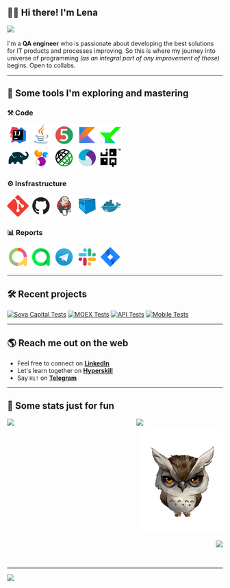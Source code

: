 ## :wave::blush: Hi there! I'm Lena 

<p align="left">
  <img src="https://readme-typing-svg.herokuapp.com?font=helvetica&color=%239152C0&size=25&width=500&lines=Welcome+to+my+coding+playground">
</p>

I'm a **QA engineer** who is passionate about developing the best solutions for IT products and processes improving. So this is where my journey into universe of programming *(as an integral part of any improvement of those)* begins. Open to collabs.

___
## :blue_heart: Some tools I'm exploring and mastering

### :hammer_and_pick: Code

<code><img height="50" title="IntelliJ IDEA" src="/src/test/resources/logo/Intelij_IDEA.svg"></code>
<code><img height="50" title="Java" src="/src/test/resources/logo/Java.svg"></code>
<code><img height="50" title="JUnit 5" src="/src/test/resources/logo/JUnit5.svg"></code>
<code><img height="50" title="Kotlin" src="/src/test/resources/logo/Kotlin.png"></code>
<code><img height="50" title="Kotest" src="/src/test/resources/logo/Kotest.png"></code>
  <br />
<code><img height="50" title="Gradle" src="/src/test/resources/logo/Gradle.svg"></code>
<code><img height="50" title="Selenide" src="/src/test/resources/logo/Selenide.svg"></code>
<code><img height="50" title="Rest-assured" src="/src/test/resources/logo/Rest-Assured.svg"></code>
<code><img height="50" title="Appium" src="/src/test/resources/logo/Appium.svg"></code>
<code><img height="50" title="jOOQ" src="/src/test/resources/logo/jOOQ.png"></code>

### :gear: Insfrastructure

<code><img height="50" title="Git" src="/src/test/resources/logo/Git.svg"></code>
<code><img height="50" title="GitHub" src="/src/test/resources/logo/Github.svg"></code>
<code><img height="50" title="Jenkins" src="/src/test/resources/logo/Jenkins.svg"></code>
<code><img height="50" title="Selenoid" src="/src/test/resources/logo/Selenoid.svg"></code>
<code><img height="50" title="Docker" src="/src/test/resources/logo/Docker.svg"></code>

### :bar_chart: Reports

<code><img height="50" title="Allure Report" src="/src/test/resources/logo/Allure_Report.svg"></code>
<code><img height="50" title="Allure TestOps" src="/src/test/resources/logo/Allure_EE.svg"></code>
<code><img height="50" title="Telegram" src="/src/test/resources/logo/Telegram.svg"></code>
<code><img height="50" title="Slack" src="/src/test/resources/logo/Slack.svg"></code>
<code><img height="50" title="Jira" src="/src/test/resources/logo/Jira.svg"></code>

___
## :hammer_and_wrench: Recent projects

<p align="left">
   <a href="https://github.com/Lena-Sazh/SovaCapital"><img width="350" title="Sova Capital Tests" src="https://denvercoder1-github-readme-stats.vercel.app/api/pin/?username=Lena-sazh&repo=SovaCapital&theme=buefy&border_color=6A54DF&title_color=6F4BD7&show_icons=true" alt="Sova Capital Tests"></a>
  <a href="https://github.com/Lena-Sazh/MOEX"><img width="350" title="MOEX Tests" src="https://denvercoder1-github-readme-stats.vercel.app/api/pin/?username=Lena-sazh&repo=MOEX&theme=buefy&border_color=6A54DF&title_color=6F4BD7&show_icons=true" alt="MOEX Tests"></a>
  <a href="https://github.com/Lena-Sazh/Rest-Assured"><img width="350" title="REST-assured Examples" src="https://denvercoder1-github-readme-stats.vercel.app/api/pin/?username=Lena-sazh&repo=Rest-Assured&theme=buefy&border_color=6A54DF&title_color=6F4BD7&show_icons=true" alt="API Tests"></a>
  <a href="https://github.com/Lena-Sazh/Appium"><img width="350" title="Appium Mobile Tests" src="https://denvercoder1-github-readme-stats.vercel.app/api/pin/?username=Lena-sazh&repo=Appium&theme=buefy&border_color=6A54DF&title_color=6F4BD7&show_icons=true" alt="Mobile Tests"></a>
</p>

___
## :earth_americas: Reach me out on the web

* Feel free to connect on **<a href="https://www.linkedin.com/in/elena-sazhina/">LinkedIn</a>**
* Let's learn together on **<a href="https://hyperskill.org/profile/8906132">Hyperskill</a>**
* Say `Hi!` on **<a href="https://t.me/Lemo_0nka">Telegram</a>**
___
## :purple_heart: Some stats just for fun

<p align="left">
<a href="https://github.com/Lena-Sazh/github-readme-stats">
  <img width="60%" align="left" src="https://github-readme-stats.vercel.app/api?username=Lena-Sazh&show_icons=true&theme=buefy&hide_border=true" />
</a>
</p>

<p align="left">
<a href="https://github.com/Lena-Sazh/convoychat">
  <img width="40%" align="left" src="https://github-readme-stats.vercel.app/api/top-langs/?username=Lena-Sazh&layout=compact&theme=buefy&hide_border=true" />
</a>
</p>

<p align="right">
<a href="https://github.com/Lena-Sazh">
  <img width="190" height="250" title="I'm watching you!" src="/src/test/resources/gif/Owl_blink.gif?raw=true">
</a>
</p>

<p align="right">
<a href="https://komarev.com/ghpvc/?username=Lena-Sazh&style=plastic&color=9152C0">
  <img src="https://komarev.com/ghpvc/?username=Lena-Sazh&style=plastic&color=9152C0"/>
</a>
</p>

 
  
___

<p align="left">
  <img src="https://readme-typing-svg.herokuapp.com?font=helvetica&color=%239196B3&size=25&center=true&multiline=true&width=1000&height=70&lines=Let's+provide+the+highest+level+of+QUALITY+for+IT+products+and+processes+;to+make+our+CUSTOMERS+happy!">
</p>
